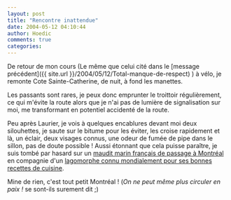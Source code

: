 ```yaml
---
layout: post
title: "Rencontre inattendue"
date: 2004-05-12 04:10:44
author: Hoedic
comments: true
categories: 
---
```



De retour de mon cours (Le même que celui cité dans le [message précédent]({{ site.url }}/2004/05/12/Total-manque-de-respect) ) à vélo, je remonte Cote Sainte-Catherine, de nuit, à fond les manettes.

Les passants sont rares, je peux donc emprunter le troittoir régulièrement, ce qui m'évite la route alors que je n'ai pas de lumière de signalisation sur moi, me transformant en potentiel accidenté de la route.

Peu après Laurier, je vois à quelques encablures devant moi deux silouhettes, je saute sur le bitume pour les éviter, les croise rapidement et là, un éclair, deux visages connus, une odeur de fumée de pipe dans le sillon, pas de doute possible ! Aussi étonnant que cela puisse paraître, je suis tombé par hasard sur un [maudit marin français de passage à Montréal](http://embruns.net/) en compagnie d'un [lagomorphe connu mondialement pour ses bonnes recettes de cuisine](http://www.lapingourmand.com/).

Mine de rien, c'est tout petit Montréal ! (*On ne peut même plus circuler en paix !* se sont-ils surement dit ;)


